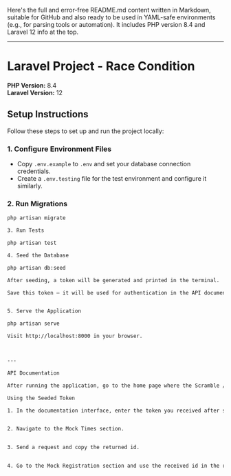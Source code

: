 Here's the full and error-free README.md content written in Markdown, suitable for GitHub and also ready to be used in YAML-safe environments (e.g., for parsing tools or automation). It includes PHP version 8.4 and Laravel 12 info at the top.


---

# Laravel Project - Race Condition

**PHP Version:** 8.4  
**Laravel Version:** 12

## Setup Instructions

Follow these steps to set up and run the project locally:

### 1. Configure Environment Files

- Copy `.env.example` to `.env` and set your database connection credentials.
- Create a `.env.testing` file for the test environment and configure it similarly.

### 2. Run Migrations

```bash
php artisan migrate

3. Run Tests

php artisan test

4. Seed the Database

php artisan db:seed

After seeding, a token will be generated and printed in the terminal.

Save this token — it will be used for authentication in the API documentation.


5. Serve the Application

php artisan serve

Visit http://localhost:8000 in your browser.



---

API Documentation

After running the application, go to the home page where the Scramble / Dedoc API documentation is available.

Using the Seeded Token

1. In the documentation interface, enter the token you received after seeding.


2. Navigate to the Mock Times section.


3. Send a request and copy the returned id.


4. Go to the Mock Registration section and use the received id in the request.



